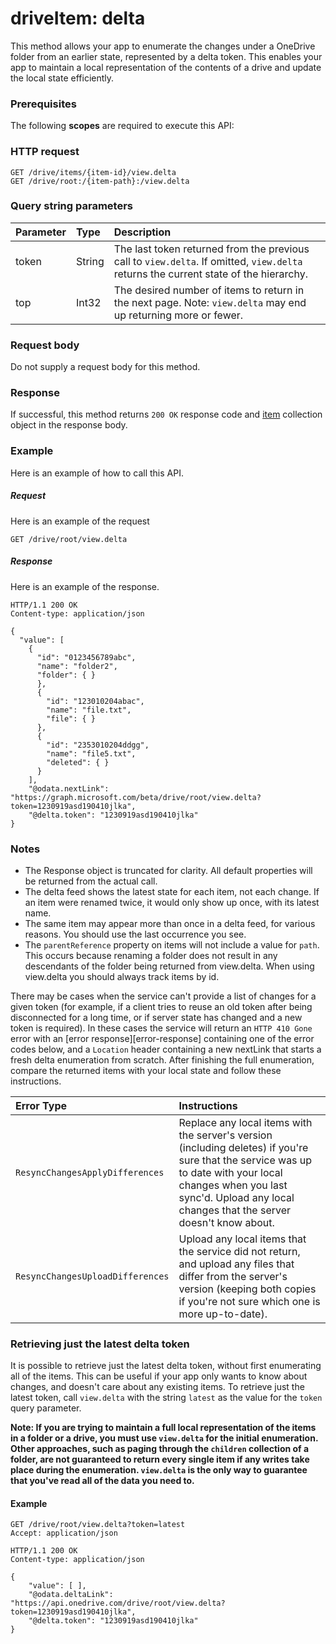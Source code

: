 # driveItem: delta

This method allows your app to enumerate the changes under a OneDrive folder
from an earlier state, represented by a delta token. This enables your app to
maintain a local representation of the contents of a drive and update the local
state efficiently.

### Prerequisites
The following **scopes** are required to execute this API: 

### HTTP request
<!-- { "blockType": "ignored" } -->
```http
GET /drive/items/{item-id}/view.delta
GET /drive/root:/{item-path}:/view.delta
```

### Query string parameters

| Parameter    | Type  | Description                                                                                                                                  |
|:--------|:-------|:---------------------------------------------------------------------------------------------------------------------------------------------|
| token | String | The last token returned from the previous call to `view.delta`. If omitted, `view.delta` returns the current state of the hierarchy.         |
| top   | Int32 | The desired number of items to return in the next page. Note: `view.delta` may end up returning more or fewer.                               |

### Request body
Do not supply a request body for this method.

### Response
If successful, this method returns `200 OK` response code and [item](../resources/item.md) collection object in the response body.

### Example
Here is an example of how to call this API.
##### Request
Here is an example of the request
<!-- {
  "blockType": "request",
  "name": "item_delta"
}-->
```http
GET /drive/root/view.delta
```

##### Response
Here is an example of the response.
<!-- {
  "blockType": "response",
  "truncated": false,
  "@odata.type": "microsoft.graph.item",
  "isCollection": true
} -->
```http
HTTP/1.1 200 OK
Content-type: application/json

{
  "value": [
    {
      "id": "0123456789abc",
      "name": "folder2",
      "folder": { }
      },
      {
        "id": "123010204abac",
        "name": "file.txt",
        "file": { }
      },
      {
        "id": "2353010204ddgg",
        "name": "file5.txt",
        "deleted": { }
      }
    ],
    "@odata.nextLink": "https://graph.microsoft.com/beta/drive/root/view.delta?token=1230919asd190410jlka",
    "@delta.token": "1230919asd190410jlka"
}
```

### Notes
* The Response object is truncated for clarity. All default properties will be returned from the actual call.
* The delta feed shows the latest state for each item, not each change. If an item were renamed twice, it would only show up once, with its latest name.
* The same item may appear more than once in a delta feed, for various reasons. You should use the last occurrence you see.
* The `parentReference` property on items will not include a value for `path`. This occurs because renaming a folder does not result in any descendants of the folder being returned from view.delta. When using view.delta you should always track items by id.

There may be cases when the service can't provide a list of changes for a given
token (for example, if a client tries to reuse an old token after being
disconnected for a long time, or if server state has changed and a new token is
required). In these cases the service will return an `HTTP 410 Gone` error with
an [error response][error-response] containing one of the error codes below,
and a `Location` header containing a new nextLink that starts a fresh delta
enumeration from scratch. After finishing the full enumeration, compare the
returned items with your local state and follow these instructions.

| Error Type                         | Instructions                                                                                                                                                                                                                    |
|:-----------------------------------|:--------------------------------------------------------------------------------------------------------------------------------------------------------------------------------------------------------------------------------|
| `ResyncChangesApplyDifferences`    | Replace any local items with the server's version (including deletes) if you're sure that the service was up to date with your local changes when you last sync'd. Upload any local changes that the server doesn't know about. |
| `ResyncChangesUploadDifferences`   | Upload any local items that the service did not return, and upload any files that differ from the server's version (keeping both copies if you're not sure which one is more up-to-date).                                       |


### Retrieving just the latest delta token
It is possible to retrieve just the latest delta token, without first
enumerating all of the items. This can be useful if your app only wants to know
about changes, and doesn't care about any existing items. To retrieve just the
latest token, call `view.delta` with the string `latest` as the value for the
`token` query parameter.

**Note: If you are trying to maintain a full local representation of the items
in a folder or a drive, you must use `view.delta` for the initial enumeration.
Other approaches, such as paging through the `children` collection of a folder,
are not guaranteed to return every single item if any writes take place during
the enumeration. `view.delta` is the only way to guarantee that you've read all
of the data you need to.**

#### Example

<!-- { "blockType": "request", "name": "get-delta-latest" } -->
```
GET /drive/root/view.delta?token=latest
Accept: application/json
```

<!-- { "blockType": "response", "@odata.type": "oneDrive.viewDelta" } -->
```http
HTTP/1.1 200 OK
Content-type: application/json

{
    "value": [ ],
    "@odata.deltaLink": "https://api.onedrive.com/drive/root/view.delta?token=1230919asd190410jlka",
    "@delta.token": "1230919asd190410jlka"
}
```

<!-- uuid: 8fcb5dbc-d5aa-4681-8e31-b001d5168d79
2015-10-25 14:57:30 UTC -->
<!-- {
  "type": "#page.annotation",
  "description": "item: delta",
  "keywords": "",
  "section": "documentation",
  "tocPath": ""
}-->
